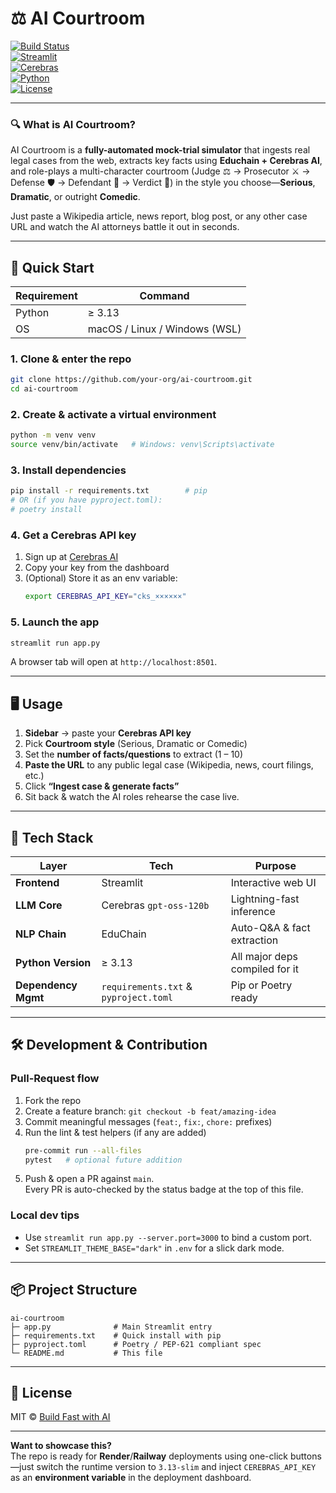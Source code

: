 # ⚖️ AI Courtroom

[![Build Status](https://img.shields.io/badge/Build-Passing-brightgreen.svg)](https://github.com/your-org/ai-courtroom)  
[![Streamlit](https://img.shields.io/badge/Powered%20by-Streamlit-FF4B4B.svg?logo=streamlit)](https://streamlit.io)  
[![Cerebras](https://img.shields.io/badge/-Cerebras-000000.svg?logo=fastapi)](https://cerebras.ai)  
[![Python](https://img.shields.io/badge/Python-3.13+-3776ab.svg?logo=python&logoColor=white)](https://python.org)  
[![License](https://img.shields.io/badge/License-MIT-red.svg)](LICENSE)  

---

### 🔍 What is AI Courtroom?
AI Courtroom is a **fully-automated mock-trial simulator** that ingests real legal cases from the web, extracts key facts using **Educhain + Cerebras AI**, and role-plays a multi-character courtroom (Judge ⚖️ → Prosecutor ⚔️ → Defense 🛡️ → Defendant 👤 → Verdict 🔨) in the style you choose—**Serious**, **Dramatic**, or outright **Comedic**.

Just paste a Wikipedia article, news report, blog post, or any other case URL and watch the AI attorneys battle it out in seconds.

---

## 🚀 Quick Start

| Requirement | Command |
|-------------|---------|
| Python | ≥ 3.13 |
| OS | macOS / Linux / Windows (WSL) |

### 1. Clone & enter the repo
```bash
git clone https://github.com/your-org/ai-courtroom.git
cd ai-courtroom
```

### 2. Create & activate a virtual environment
```bash
python -m venv venv
source venv/bin/activate   # Windows: venv\Scripts\activate
```

### 3. Install dependencies
```bash
pip install -r requirements.txt        # pip
# OR (if you have pyproject.toml):
# poetry install
```

### 4. Get a Cerebras API key
1. Sign up at [Cerebras AI](https://cerebras.ai)
2. Copy your key from the dashboard
3. (Optional) Store it as an env variable:  
   ```bash
   export CEREBRAS_API_KEY="cks_××××××"
   ```

### 5. Launch the app
```bash
streamlit run app.py
```
A browser tab will open at `http://localhost:8501`.

---

## 🖥️ Usage
1. **Sidebar** → paste your **Cerebras API key**  
2. Pick **Courtroom style** (Serious, Dramatic or Comedic)  
3. Set the **number of facts/questions** to extract (1 – 10)  
4. **Paste the URL** to any public legal case (Wikipedia, news, court filings, etc.)  
5. Click **“Ingest case & generate facts”**  
6. Sit back & watch the AI roles rehearse the case live.

---

## 🧱 Tech Stack

| Layer | Tech | Purpose |
|-------|------|---------|
| **Frontend** | Streamlit | Interactive web UI |
| **LLM Core** | Cerebras `gpt-oss-120b` | Lightning-fast inference |
| **NLP Chain** | EduChain | Auto-Q&A & fact extraction |
| **Python Version** | ≥ 3.13 | All major deps compiled for it |
| **Dependency Mgmt** | `requirements.txt` & `pyproject.toml` | Pip or Poetry ready |

---

## 🛠️ Development & Contribution

### Pull-Request flow
1. Fork the repo  
2. Create a feature branch: `git checkout -b feat/amazing-idea`  
3. Commit meaningful messages (`feat:`, `fix:`, `chore:` prefixes)  
4. Run the lint & test helpers (if any are added)  
   ```bash
   pre-commit run --all-files
   pytest   # optional future addition
   ```
5. Push & open a PR against `main`.  
Every PR is auto-checked by the status badge at the top of this file.

### Local dev tips
- Use `streamlit run app.py --server.port=3000` to bind a custom port.
- Set `STREAMLIT_THEME_BASE="dark"` in `.env` for a slick dark mode.

---

## 📦 Project Structure
```
ai-courtroom
├─ app.py              # Main Streamlit entry
├─ requirements.txt    # Quick install with pip
├─ pyproject.toml      # Poetry / PEP-621 compliant spec
└─ README.md           # This file
```

---

## 📄 License
MIT © [Build Fast with AI](https://buildfastwithai.com)

---

**Want to showcase this?**  
The repo is ready for **Render**/**Railway** deployments using one-click buttons—just switch the runtime version to `3.13-slim` and inject `CEREBRAS_API_KEY` as an **environment variable** in the deployment dashboard.